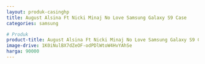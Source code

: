 ```yaml
---
layout: produk-casinghp
title: August Alsina Ft Nicki Minaj No Love Samsung Galaxy S9 Case
categories: samsung

# Produk
product-title: August Alsina Ft Nicki Minaj No Love Samsung Galaxy S9 Case
image-drive: 1K0iNulBX7dZeOF-odPDlWtoW4HvYAhSe
harga: 90000
---
```

